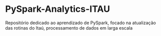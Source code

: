 # PySpark-Analytics-ITAU
Repositório dedicado ao aprendizado de PySpark, focado na atualização das rotinas do Itaú, processamento de dados em larga escala
